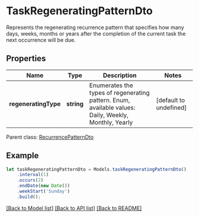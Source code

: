 # TaskRegeneratingPatternDto

Represents the regenerating recurrence pattern that specifies how many days, weeks, months or years after the completion of the current task the next occurrence will be due.             

## Properties
Name | Type | Description | Notes
---- | ---- | ----------- | -----
**regeneratingType** | **string** | Enumerates the types of regenerating pattern. Enum, available values: Daily, Weekly, Monthly, Yearly | [default to undefined]

 Parent class: [RecurrencePatternDto](RecurrencePatternDto.md)


## Example
```typescript
let taskRegeneratingPatternDto = Models.taskRegeneratingPatternDto()
    .interval(1)
    .occurs(2)
    .endDate(new Date())
    .weekStart('Sunday')
    .build();
```


[[Back to Model list]](README.md#documentation-for-models) [[Back to API list]](README.md#documentation-for-api-endpoints) [[Back to README]](README.md)
